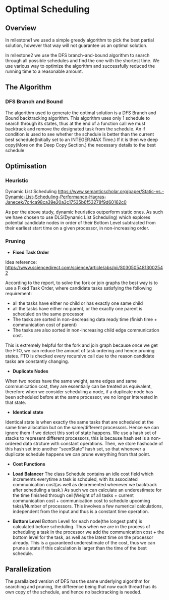 # Optimal Scheduling

## Overview

In milestone1 we used a simple greedy algorithm to pick the best partial solution, however that way will not guarantee
 us an optimal solution.

In milestone2 we use the DFS branch-and-bound algorithm to search through all possible
schedules and find the one with the shortest time.
We use various way to optimize the algorithm and successfully reduced the running time
to a reasonable amount.

## The Algorithm

### DFS Branch and Bound
The algorithm used to generate the optimal solution is a DFS Branch and Bound backtracking algorithm. This algorithm uses only 1 schedule to search through its states, thus at the end of a function call we must backtrack and remove the designated task from the schedule. An if condition is used to see whether the schedule is better than the current best schedule(Initially set to an INTEGER.MAX Time.) If it is then we deep copy(More on the Deep Copy Section.) the necessary details to the best schedule

## Optimisation

### Heuristic

Dynamic List Scheduling
https://www.semanticscholar.org/paper/Static-vs.-Dynamic-List-Scheduling-Performance-Hagras-Janecek/7c4ca98ca39e20a3c17535b6f53278f9d60162c0

As per the above study, dynamic heuristics outperform static ones. As such we have chosen to use DLS(Dynamic List Scheduling) which explores potential candidate nodes in order of their Bottom Level subtracted from their earliest start time on a given processor, in non-increasing order.

### Pruning

- <b>Fixed Task Order</b>

Idea reference: https://www.sciencedirect.com/science/article/abs/pii/S0305054813002542

According to the report, to solve the fork or join graphs the best way is to use a Fixed Task Order,
where candidate tasks satisfying the following requirement:
   - all the tasks have either no child or has exactly one same child
   - all the tasks have either no parent, or the exactly one parent is scheduled on the same processor
   - The tasks are sorted in non-decreasing data ready time (finish time + communication cost of parent)
   - The tasks are also sorted in non-increasing child edge communication cost.
   
This is extremely helpful for the fork and join graph because once we get the FTO, we can reduce
the amount of task ordering and hence pruning states.
FTO is checked every recursive call due to the reason candidate tasks are constantly changing.

- <b>Duplicate Nodes</b>

When two nodes have the same weight, same edges and same communication cost, they are essentially can be treated as
equivalent, therefore when we consider scheduling a node, if a duplicate node has been scheduled before at the same processor,
we no longer interested in that state.

- <b>Identical state</b>

Identical state is when exactly the same tasks that are scheduled at the same time allocation but on the 
same/different processors. Hence we can ignore them if we detect this sort of state happens.
We use a hash set of stacks to represent different processors, this is because hash set is a non-ordered data strcture
with constant operations. Then, we store hashcode of this hash set into another "seenState" hash set, so that whenever
a duplicate schedule happens we can prune everything from that point.

- <b>Cost Functions</b>

- <b>Load Balancer</b>
The class Schedule contains an idle cost field which increments everytime a task is schduled, with its associated communication cost(as well as decremented whenever we backtrack after scheduling a task.) As such we can calculate an underestimate for the time finished through ceil(Weight of all tasks + current communication cost + communication cost to schedule upcoming taks)/Number of processors. This involves a few numerical calculations, independent from the input and thus is a constant time operation.

- <b>Bottom Level</b>
Bottom Levell for each node(the longest path) is calculated before scheduling. Thus when we are in the process of scheduling a task in the processor we add the communication cost + the bottom level for the task, as well as the latest time on the processor already. This is a guaranteed underestimate of the cost, thus we can prune a state if this calculation is larger than the time of the best schedule.

## Parallelization
The parallaized version of DFS has the same underlying algorithm for searching and pruning, the difference being that now each thread has its own copy of the schedule, and hence no backtracking is needed.

